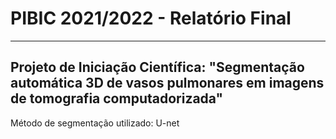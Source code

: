 # PIBIC 2021/2022 - Relatório Final
---
Projeto de Iniciação Científica: "Segmentação automática 3D de vasos pulmonares em imagens de tomografia computadorizada"
---
Método de segmentação utilizado: U-net
